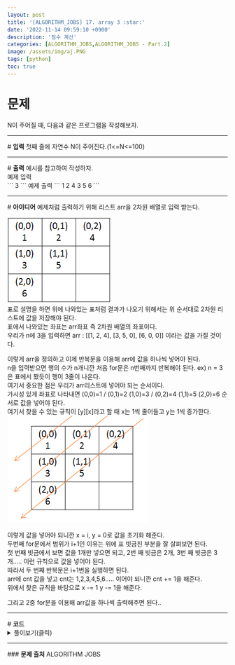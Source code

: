 ```yaml
---
layout: post
title: '[ALGORITHM_JOBS] 17. array 3 :star:'
date: '2022-11-14 09:59:10 +0900'
description: '점수 계산'
categories: [ALGORITHM_JOBS,ALGORITHM_JOBS - Part.2]
image: /assets/img/aj.PNG
tags: [python]
toc: true
---
```

# <b>문제</b>
N이 주어질 때, 다음과 같은 프로그램을 작성해보자.
<hr>
# <b>입력</b>
첫째 줄에 자연수 N이 주어진다.(1<=N<=100)
<hr>
# <b>출력</b>
예시를 참고하여 작성하자.<br>
예제 입력<br>
```
3
```
예제 출력
```
1 2 4
3 5
6 
```
<hr>
# <b>아이디어</b>
예제처럼 출력하기 위해 리스트 arr을 2차원 배열로 입력 받는다.<br>

<span><img src="/assets/img/table.png" alt="표사진"><br></span>
표로 설명을 하면 위에 나와있는 표처럼 결과가 나오기 위해서는 위 순서대로 2차원 리스트에 값을 저장해야 된다.<br>
표에서 나와있는 좌표는 arr좌표 즉 2차원 배열의 좌표이다.<br>
우리가 n에 3을 입력하면 arr : [[1, 2, 4], [3, 5, 0], [6, 0, 0]] 이라는 값을 가질 것이다.<br>

이렇게 arr을 정의하고 이제 반복문을 이용해 arr에 값을 하나씩 넣어야 된다.<br>
n을 입력받으면 행의 수가 n개니깐 처음 for문은 n번째까지 반복해야 된다. ex) n = 3은 표에서 봤듯이 행이 3줄이 나온다.<br>
여기서 중요한 점은 우리가 arr리스트에 넣어야 되는 순서이다.<br>
가시성 있게 좌표로 나타내면 (0,0)=1 / (0,1)=2 (1,0)=3 / (0,2)=4 (1,1)=5 (2,0)=6 순서로 값을 넣어야 된다.<br>
여기서 찾을 수 있는 규칙이 [y][x]라고 할 때 x는 1씩 줄어들고 y는 1씩 증가한다.
<span><img src="/assets/img/table2.png" alt="표사진"></span><br>

이렇게 값을 넣어야 되니깐 x = i, y = 0로 값을 초기화 해준다.<br>
두번째 for문에서 범위가 i+1인 이유는 위에 표 빗금친 부분을 잘 살펴보면 된다.<br>
첫 번째 빗금에서 보면 값을 1개만 넣으면 되고, 2번 째 빗금은 2개, 3번 째 빗금은 3개..... 이런 규칙으로 값을 넣어야 된다.<br>
따라서 두 번째 반복문은 i+1번을 실행하면 된다.<br>
arr에 cnt 값을 넣고 cnt는 1,2,3,4,5,6..... 이어야 되니깐 cnt += 1을 해준다.<br>
위에서 찾은 규칙을 바탕으로 x -= 1 y -= 1을 해준다.<br>

그리고 2중 for문을 이용해 arr값을 하나씩 출력해주면 된다..
<hr>
# <b>코드</b>
<details>
<summary id="summary1">풀이보기(클릭)</summary>
<div markdown="1">

~~~python
n = int(input())
arr = [[0] * 105 for _ in range(105)]
cnt = 1

for i in range(n): # 입력받은 행의 수
    x = i
    y = 0
    for j in range(i+1):
        arr[y][x] = cnt
        cnt += 1
        x -= 1
        y += 1
        
for i in range(n):
    for j in range(n-i):
        print(arr[i][j], end=" ")
    print()
~~~
</div>
</details>

<hr>
### <b>문제 출처</b>
ALGORITHM JOBS